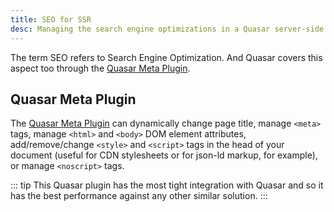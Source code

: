 ```yaml
---
title: SEO for SSR
desc: Managing the search engine optimizations in a Quasar server-side rendered app.
---
```


The term SEO refers to Search Engine Optimization. And Quasar covers this aspect too through the [Quasar Meta Plugin](/quasar-plugins/meta).

## Quasar Meta Plugin

The [Quasar Meta Plugin](/quasar-plugins/meta) can dynamically change page title, manage `<meta>` tags, manage `<html>` and `<body>` DOM element attributes, add/remove/change `<style>` and `<script>` tags in the head of your document (useful for CDN stylesheets or for json-ld markup, for example), or manage `<noscript>` tags.

::: tip
This Quasar plugin has the most tight integration with Quasar and so it has the best performance against any other similar solution.
:::
